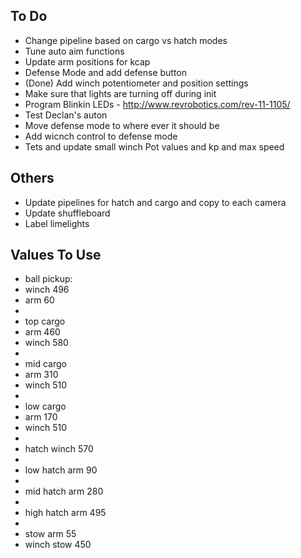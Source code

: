 ## To Do ##
- Change pipeline based on cargo vs hatch modes
- Tune auto aim functions
- Update arm positions for kcap
- Defense Mode and add defense button
- (Done) Add winch potentiometer and position settings
- Make sure that lights are turning off during init
- Program Blinkin LEDs - http://www.revrobotics.com/rev-11-1105/
- Test Declan's auton
- Move defense mode to where ever it should be
- Add wicnch control to defense mode
- Tets and update small winch Pot values and kp and max speed

## Others ##
- Update pipelines for hatch and cargo and copy to each camera
- Update shuffleboard
- Label limelights

## Values To Use ##
- ball pickup:
- winch 496
- arm 60
- 
- top cargo
- arm 460
- winch 580
- 
- mid cargo
- arm 310
- winch 510
- 
- low cargo
- arm 170
- winch 510
- 
- hatch winch 570
- 
- low hatch arm 90
- 
- mid hatch arm 280
- 
- high hatch arm 495
- 
- stow arm 55
- winch stow 450

